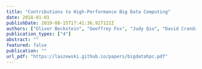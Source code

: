 ```yaml
---
title: "Contributions to High-Performance Big Data Computing"
date: 2018-01-01
publishDate: 2019-08-15T17:41:36.927121Z
authors: ["Oliver Beckstein", "Geoffrey Fox", "Judy Qiu", "David Crandall", "Gregor von Laszewski", "John Paden", "Shantenu Jha", "Fusheng Wang", "Madhav Marathe", "Anil Vullikanti", " others"]
publication_types: ["4"]
abstract: ""
featured: false
publication: ""
url_pdf: "https://laszewski.github.io/papers/bigdatahpc.pdf"
---
```


